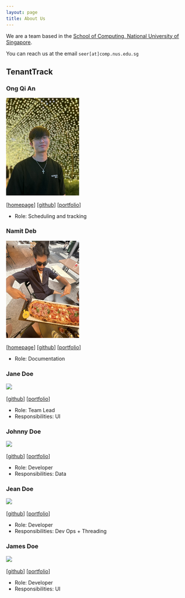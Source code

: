 ```yaml
---
layout: page
title: About Us
---
```


We are a team based in the [School of Computing, National University of Singapore](https://www.comp.nus.edu.sg).

You can reach us at the email `seer[at]comp.nus.edu.sg`

## TenantTrack

### Ong Qi An

<img src="images/QiAn.png" width="200px">

[[homepage](https://www.linkedin.com/in/ong-qi-an-174703300/)]
[[github](https://github.com/blobfish465)]
[[portfolio](team/QiAn.md)]

* Role: Scheduling and tracking

### Namit Deb

<img src="images/namitdeb739.png" width="200px">

[[homepage](www.linkedin.com/in/namitdeb739)]
[[github](https://github.com/namitdeb739)]
[[portfolio](team/namitdeb739.md)]

* Role: Documentation

### Jane Doe

<img src="images/johndoe.png" width="200px">

[[github](http://github.com/johndoe)]
[[portfolio](team/QiAn)]

* Role: Team Lead
* Responsibilities: UI

### Johnny Doe

<img src="images/johndoe.png" width="200px">

[[github](http://github.com/johndoe)] [[portfolio](team/QiAn)]

* Role: Developer
* Responsibilities: Data

### Jean Doe

<img src="images/johndoe.png" width="200px">

[[github](http://github.com/johndoe)]
[[portfolio](team/QiAn)]

* Role: Developer
* Responsibilities: Dev Ops + Threading

### James Doe

<img src="images/johndoe.png" width="200px">

[[github](http://github.com/johndoe)]
[[portfolio](team/QiAn)]

* Role: Developer
* Responsibilities: UI
